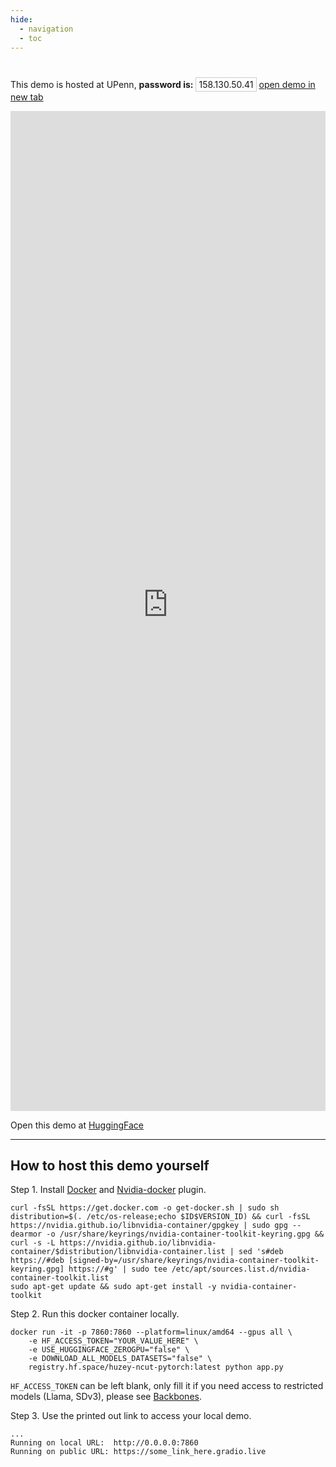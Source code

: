 ```yaml
---
hide:
  - navigation
  - toc
---
```


#

<style>
	.copy-code {
		display: inline-block;
		white-space: nowrap;
		border: 1px solid #ccc;
		padding: 2px 4px;
		cursor: pointer;
		user-select: none;
		position: relative;
	}
	.tooltip {
		position: absolute;
		bottom: 100%;
		left: 50%;
		transform: translateX(-50%);
		padding: 5px;
		border-radius: 4px;
		white-space: nowrap;
		opacity: 0;
		transition: opacity 0.3s;
		pointer-events: none;
		z-index: 1000;
	}
	.tooltip.show {
		opacity: 1;
	}
</style>

This demo is hosted at UPenn, **password is:** 
<span class="copy-code" onclick="copyToClipboard('158.130.50.41')">
	158.130.50.41
	<span class="tooltip" id="tooltip">Copied!</span>
</span>
<a href="https://click-on-the-smile-on-about-page-to-unlock-secret.loca.lt/" target="_blank" >open demo in new tab</a>

<script>
	function copyToClipboard(text) {
		navigator.clipboard.writeText(text).then(() => {
			const tooltip = document.getElementById('tooltip');
			tooltip.classList.add('show');
			
			setTimeout(() => {
				tooltip.classList.remove('show');
			}, 2000); // Message will be visible for 2 seconds
		}).catch(err => {
			console.error('Failed to copy passcode:', err);
		});
	}
</script>

<iframe
	src="https://that-black-mahine-under-my-desk-please-dont-kick-it.loca.lt/"
	frameborder="0"
	width="100%"
	height="1600"
></iframe>


Open this demo at 
<a href="https://huggingface.co/spaces/huzey/ncut-pytorch" target="_blank">
HuggingFace
</a>
<!-- <a href="https://huggingface.co/spaces/huzey/ncut-pytorch" target="_blank" style="width: 30%; text-align: center; background-color: #FF5733; color: white; padding: 10px 20px; text-decoration: none; border-radius: 5px;">
🤗 HuggingFace Demo
</a> -->


---

## How to host this demo yourself

Step 1. Install [Docker](https://www.docker.com/) and [Nvidia-docker](https://docs.nvidia.com/datacenter/cloud-native/container-toolkit/latest/install-guide.html) plugin.

```shell
curl -fsSL https://get.docker.com -o get-docker.sh | sudo sh
distribution=$(. /etc/os-release;echo $ID$VERSION_ID) && curl -fsSL https://nvidia.github.io/libnvidia-container/gpgkey | sudo gpg --dearmor -o /usr/share/keyrings/nvidia-container-toolkit-keyring.gpg && curl -s -L https://nvidia.github.io/libnvidia-container/$distribution/libnvidia-container.list | sed 's#deb https://#deb [signed-by=/usr/share/keyrings/nvidia-container-toolkit-keyring.gpg] https://#g' | sudo tee /etc/apt/sources.list.d/nvidia-container-toolkit.list
sudo apt-get update && sudo apt-get install -y nvidia-container-toolkit
```

Step 2. Run this docker container locally. 

```
docker run -it -p 7860:7860 --platform=linux/amd64 --gpus all \
	-e HF_ACCESS_TOKEN="YOUR_VALUE_HERE" \
	-e USE_HUGGINGFACE_ZEROGPU="false" \
	-e DOWNLOAD_ALL_MODELS_DATASETS="false" \
	registry.hf.space/huzey-ncut-pytorch:latest python app.py
```

`HF_ACCESS_TOKEN` can be left blank, only fill it if you need access to restricted models (Llama, SDv3), please see [Backbones](backbones.md).

Step 3. Use the printed out link to access your local demo.

```
...
Running on local URL:  http://0.0.0.0:7860
Running on public URL: https://some_link_here.gradio.live
```